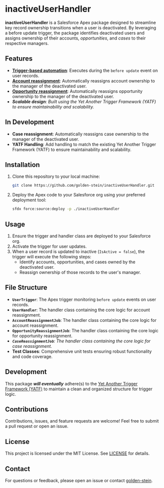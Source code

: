 # inactiveUserHandler  

**inactiveUserHandler** is a Salesforce Apex package designed to streamline key record ownership transitions when a user is deactivated. By leveraging a before update trigger, the package identifies deactivated users and assigns ownership of their accounts, *opportunities*, and *cases* to their respective managers.  

## Features  
- **[Trigger-based automation](force-app/main/default/triggers/UserTrigger.trigger)**: Executes during the `before update` event on user records.  
- **[Account reassignment](force-app/main/default/classes/AccountReassignmentJob.cls)**: Automatically reassigns account ownership to the manager of the deactivated user.
- **[Opportunity reassignment](force-app/main/default/classes/OpportunityReassignmentJob.cls)**: Automatically reassigns opportunity ownership to the manager of the deactivated user. 
- ***Scalable design**: Built using the Yet Another Trigger Framework (YATF) to ensure maintainability and scalability.*

## In Development 
- **Case reassignment**: Automatically reassigns case ownership to the manager of the deactivated user.
- **YATF Handling**: Add handling to match the existing Yet Another Trigger Framework (YATF) to ensure maintainability and scalability.

## Installation  
1. Clone this repository to your local machine:  
   ```bash  
   git clone https://github.com/golden-stein/inactiveUserHandler.git  
   ```  

2. Deploy the Apex code to your Salesforce org using your preferred deployment tool:  
   ```bash
   sfdx force:source:deploy -p ./inactiveUserHandler
   ```  

## Usage  
1. Ensure the trigger and handler class are deployed to your Salesforce org.  
2. Activate the trigger for user updates.  
3. When a user record is updated to inactive (`IsActive = false`), the trigger will execute the following steps:  
   - Identify accounts, opportunities, and cases owned by the deactivated user.  
   - Reassign ownership of those records to the user's manager. 

## File Structure  
- **`UserTrigger`**: The Apex trigger monitoring `before update` events on user records.  
- **`UserHandler`**: The handler class containing the core logic for account reassignment.
- **`AccountReassignmentJob`**: The handler class containing the core logic for account reassignment.
- **`OpportunityReassignmentJob`**: The handler class containing the core logic for opportunity reassignment.
- ***`CaseReassignmentJob`**: The handler class containing the core logic for case reassignment.* 
- **Test Classes**: Comprehensive unit tests ensuring robust functionality and code coverage.  

## Development  
This package ***will eventually*** adhere(s) to the [Yet Another Trigger Framework (YATF)](https://github.com/callawaycloud/yet-another-trigger-framework) to maintain a clean and organized structure for trigger logic.  

## Contributions  
Contributions, issues, and feature requests are welcome! Feel free to submit a pull request or open an issue.  

## License  
This project is licensed under the MIT License. See [LICENSE](https://en.wikipedia.org/wiki/MIT_License) for details.  

## Contact  
For questions or feedback, please open an issue or contact [golden-stein](https://github.com/golden-stein).  
